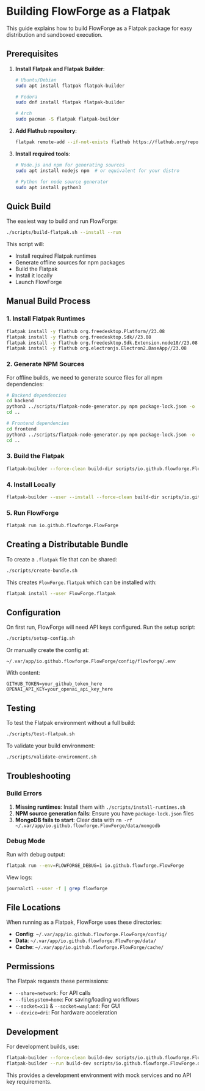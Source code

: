# Building FlowForge as a Flatpak

This guide explains how to build FlowForge as a Flatpak package for easy distribution and sandboxed execution.

## Prerequisites

1. **Install Flatpak and Flatpak Builder**:
   ```bash
   # Ubuntu/Debian
   sudo apt install flatpak flatpak-builder

   # Fedora
   sudo dnf install flatpak flatpak-builder

   # Arch
   sudo pacman -S flatpak flatpak-builder
   ```

2. **Add Flathub repository**:
   ```bash
   flatpak remote-add --if-not-exists flathub https://flathub.org/repo/flathub.flatpakrepo
   ```

3. **Install required tools**:
   ```bash
   # Node.js and npm for generating sources
   sudo apt install nodejs npm  # or equivalent for your distro

   # Python for node source generator
   sudo apt install python3
   ```

## Quick Build

The easiest way to build and run FlowForge:

```bash
./scripts/build-flatpak.sh --install --run
```

This script will:
- Install required Flatpak runtimes
- Generate offline sources for npm packages
- Build the Flatpak
- Install it locally
- Launch FlowForge

## Manual Build Process

### 1. Install Flatpak Runtimes

```bash
flatpak install -y flathub org.freedesktop.Platform//23.08
flatpak install -y flathub org.freedesktop.Sdk//23.08
flatpak install -y flathub org.freedesktop.Sdk.Extension.node18//23.08
flatpak install -y flathub org.electronjs.Electron2.BaseApp//23.08
```

### 2. Generate NPM Sources

For offline builds, we need to generate source files for all npm dependencies:

```bash
# Backend dependencies
cd backend
python3 ../scripts/flatpak-node-generator.py npm package-lock.json -o ../generated-sources-backend.json
cd ..

# Frontend dependencies
cd frontend
python3 ../scripts/flatpak-node-generator.py npm package-lock.json -o ../generated-sources-frontend.json
cd ..
```

### 3. Build the Flatpak

```bash
flatpak-builder --force-clean build-dir scripts/io.github.flowforge.FlowForge.yml
```

### 4. Install Locally

```bash
flatpak-builder --user --install --force-clean build-dir scripts/io.github.flowforge.FlowForge.yml
```

### 5. Run FlowForge

```bash
flatpak run io.github.flowforge.FlowForge
```

## Creating a Distributable Bundle

To create a `.flatpak` file that can be shared:

```bash
./scripts/create-bundle.sh
```

This creates `FlowForge.flatpak` which can be installed with:

```bash
flatpak install --user FlowForge.flatpak
```

## Configuration

On first run, FlowForge will need API keys configured. Run the setup script:

```bash
./scripts/setup-config.sh
```

Or manually create the config at:
```
~/.var/app/io.github.flowforge.FlowForge/config/flowforge/.env
```

With content:
```env
GITHUB_TOKEN=your_github_token_here
OPENAI_API_KEY=your_openai_api_key_here
```

## Testing

To test the Flatpak environment without a full build:

```bash
./scripts/test-flatpak.sh
```

To validate your build environment:

```bash
./scripts/validate-environment.sh
```

## Troubleshooting

### Build Errors

1. **Missing runtimes**: Install them with `./scripts/install-runtimes.sh`
2. **NPM source generation fails**: Ensure you have `package-lock.json` files
3. **MongoDB fails to start**: Clear data with `rm -rf ~/.var/app/io.github.flowforge.FlowForge/data/mongodb`

### Debug Mode

Run with debug output:
```bash
flatpak run --env=FLOWFORGE_DEBUG=1 io.github.flowforge.FlowForge
```

View logs:
```bash
journalctl --user -f | grep flowforge
```

## File Locations

When running as a Flatpak, FlowForge uses these directories:

- **Config**: `~/.var/app/io.github.flowforge.FlowForge/config/`
- **Data**: `~/.var/app/io.github.flowforge.FlowForge/data/`
- **Cache**: `~/.var/app/io.github.flowforge.FlowForge/cache/`

## Permissions

The Flatpak requests these permissions:
- `--share=network`: For API calls
- `--filesystem=home`: For saving/loading workflows
- `--socket=x11` & `--socket=wayland`: For GUI
- `--device=dri`: For hardware acceleration

## Development

For development builds, use:

```bash
flatpak-builder --force-clean build-dev scripts/io.github.flowforge.FlowForge.devel.yml
flatpak-builder --run build-dev scripts/io.github.flowforge.FlowForge.devel.yml flowforge-launcher
```

This provides a development environment with mock services and no API key requirements.